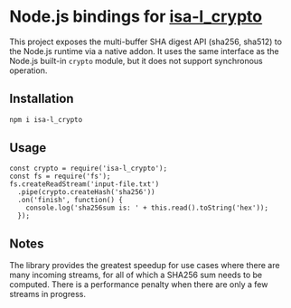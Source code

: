 # Node.js bindings for [isa-l_crypto](https://github.com/01org/isa-l_crypto)

This project exposes the multi-buffer SHA digest API (sha256, sha512) to the
Node.js runtime via a native addon. It uses the same interface as the Node.js
built-in `crypto` module, but it does not support synchronous operation.

## Installation

```sh
npm i isa-l_crypto
```

## Usage

```JS
const crypto = require('isa-l_crypto');
const fs = require('fs');
fs.createReadStream('input-file.txt')
  .pipe(crypto.createHash('sha256'))
  .on('finish', function() {
    console.log('sha256sum is: ' + this.read().toString('hex'));
  });
```

## Notes

The library provides the greatest speedup for use cases where there are many
incoming streams, for all of which a SHA256 sum needs to be computed. There is a
performance penalty when there are only a few streams in progress.
